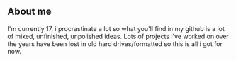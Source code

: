## About me
I'm currently 17, i procrastinate a lot so what you'll find in my github is a lot of mixed, unfinished, unpolished ideas.
Lots of projects i've worked on over the years have been lost in old hard drives/formatted so this is all i got for now.

<!--
**bassusteur/bassusteur** is a ✨ _special_ ✨ repository because its `README.md` (this file) appears on your GitHub profile.

Here are some ideas to get you started:

- 🔭 I’m currently working on ...
- 🌱 I’m currently learning ...
- 👯 I’m looking to collaborate on ...
- 🤔 I’m looking for help with ...
- 💬 Ask me about ...
- 📫 How to reach me: ...
- 😄 Pronouns: ...
- ⚡ Fun fact: ...
-->

